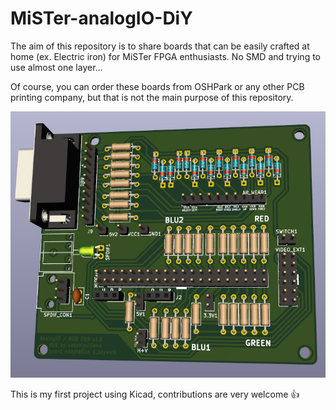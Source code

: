 # MiSTer-analogIO-DiY

The aim of this repository is to share boards that can be easily crafted at home (ex. Electric iron) for MiSTer FPGA enthusiasts. No SMD and trying to use almost one layer...

Of course, you can order these boards from OSHPark or any other PCB printing company, but that is not the main purpose of this repository.

![db9](/db9-rgb.png)

This is my first project using Kicad, contributions are very welcome :+1:
